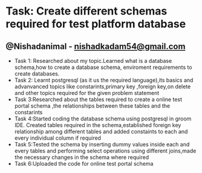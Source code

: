 # Task: Create different schemas required for test platform database
## @Nishadanimal - nishadkadam54@gmail.com
- Task 1: Researched about my topic.Learned what is a database schema,how to create a database schema, enviroment requirements to create databases.
- Task 2: Learnt postgresql (as it us the required language),its basics and advanvanced topics like constarints,primary key ,foreign key,on delete and other topics required for the given problem statement 
- Task 3:Researched about the tables required to create a online test portal schema ,the relationships between these tables and the constarints
- Task 4:Started coding the database schema using postgresql in groom IDE. Created tables required in the schema,established foreign key relationship among different tables and added constaints to each and every individual column if required
- Task 5:Tested the schema by inserting dummy values inside each and every tables and performing select operations using different joins,made the necessary changes in the schema where required
- Task 6:Uploaded the code for online test portal schema   

